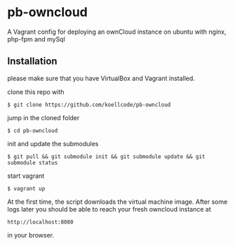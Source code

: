pb-owncloud
===========

A Vagrant config for deploying an ownCloud instance on ubuntu with nginx, php-fpm and mySql

Installation
----------------
please make sure that you have VirtualBox and Vagrant installed.


clone this repo with
 
    $ git clone https://github.com/koellcode/pb-owncloud

jump in the cloned folder

    $ cd pb-owncloud
    
init and update the submodules

    $ git pull && git submodule init && git submodule update && git submodule status

start vagrant

    $ vagrant up
    
At the first time, the script downloads the virtual machine image. After some logs later you should be able to reach
your fresh owncloud instance at

    http://localhost:8080
    
in your browser.
